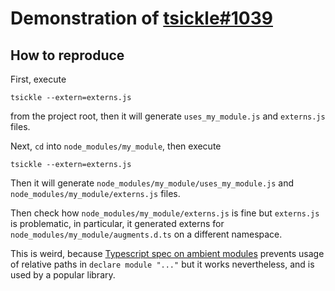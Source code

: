 # Demonstration of [tsickle#1039](https://github.com/angular/tsickle/issues/1039)

## How to reproduce

First, execute
```
tsickle --extern=externs.js
```
from the project root, then it will generate `uses_my_module.js` and `externs.js` files.

Next, `cd` into `node_modules/my_module`, then execute
```
tsickle --extern=externs.js
```
Then it will generate `node_modules/my_module/uses_my_module.js` and `node_modules/my_module/externs.js` files.

Then check how `node_modules/my_module/externs.js` is fine but `externs.js` is problematic, in particular, it generated externs for `node_modules/my_module/augments.d.ts` on a different namespace.

This is weird, because [Typescript spec on ambient modules](https://github.com/Microsoft/TypeScript/blob/master/doc/spec.md#12.2) prevents usage of relative paths in `declare module "..."` but it works nevertheless, and is used by a popular library.

